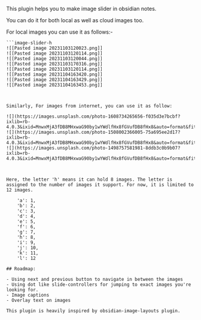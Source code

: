 This plugin helps you to make image slider in obsidian notes.

You can do it for both local as well as cloud images too.

For local images you can use it as follows:-

```
```image-slider-h
![[Pasted image 20231103120023.png]]
![[Pasted image 20231103120114.png]]
![[Pasted image 20231103120044.png]]
![[Pasted image 20231103170316.png]]
![[Pasted image 20231103120114.png]]
![[Pasted image 20231104163420.png]]
![[Pasted image 20231104163429.png]]
![[Pasted image 20231104163453.png]]
```
```


Similarly, For images from internet, you can use it as follow:

```
```image-slider-h
![](https://images.unsplash.com/photo-1608734265656-f035d3e7bcbf?ixlib=rb-4.0.3&ixid=MnwxMjA3fDB8MHxwaG90by1wYWdlfHx8fGVufDB8fHx8&auto=format&fit=crop&w=1587&q=80)
![](https://images.unsplash.com/photo-1508002366005-75a695ee2d17?ixlib=rb-4.0.3&ixid=MnwxMjA3fDB8MHxwaG90by1wYWdlfHx8fGVufDB8fHx8&auto=format&fit=crop&w=1568&q=80)
![](https://images.unsplash.com/photo-1498757581981-8ddb3c0b9b07?ixlib=rb-4.0.3&ixid=MnwxMjA3fDB8MHxwaG90by1wYWdlfHx8fGVufDB8fHx8&auto=format&fit=crop&w=1588&q=80)
```
```


Here, the letter 'h' means it can hold 8 images. The letter is assigned to the number of images it support. For now, it is limited to 12 images. 

	'a': 1,
	'b': 2,
	'c': 3,
	'd': 4,
	'e': 5,
	'f': 6,
	'g': 7,
	'h': 8,
	'i': 9,
	'j': 10,
	'k': 11,
	'l': 12

## Roadmap:

- Using next and previous button to navigate in between the images
- Using dot like slide-controllers for jumping to exact images you're looking for.
- Image captions
- Overlay text on images

This plugin is heavily inspired by obsidian-image-layouts plugin.
